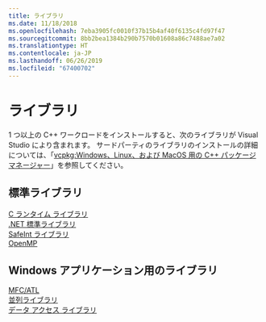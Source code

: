 ```yaml
---
title: ライブラリ
ms.date: 11/18/2018
ms.openlocfilehash: 7eba3905fc0010f37b15b4af40f6135c4fd97f47
ms.sourcegitcommit: 8bb2bea1384b290b7570b01608a86c7488ae7a02
ms.translationtype: HT
ms.contentlocale: ja-JP
ms.lasthandoff: 06/26/2019
ms.locfileid: "67400702"
---
```

# <a name="libraries"></a>ライブラリ

1 つ以上の C++ ワークロードをインストールすると、次のライブラリが Visual Studio により含まれます。 サードパーティのライブラリのインストールの詳細については、「[vcpkg:Windows、Linux、および MacOS 用の C++ パッケージ マネージャー](../build/vcpkg.md)」を参照してください。

## <a name="standard-libraries"></a>標準ライブラリ

[C ランタイム ライブラリ](../c-runtime-library/c-run-time-library-reference.md)<br/>
[.NET 標準ライブラリ](../standard-library/cpp-standard-library-reference.md)<br/>
[SafeInt ライブラリ](../safeint/safeint-library.md)<br/>
[OpenMP](../parallel/openmp/openmp-in-visual-cpp.md)

## <a name="libraries-for-windows-applications"></a>Windows アプリケーション用のライブラリ

[MFC/ATL](../mfc/mfc-and-atl.md)<br/>
[並列ライブラリ](../parallel/parallel-programming-in-visual-cpp.md)<br/>
[データ アクセス ライブラリ](../data/data-access-in-cpp.md)


